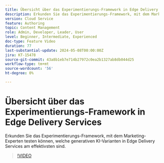 ```yaml
---
title: Übersicht über das Experimentierungs-Framework in Edge Delivery Services
description: Erkunden Sie das Experimentierungs-Framework, mit dem Marketing-Experten testen können, welche generativen KI-Varianten in Edge Delivery Services am effektivsten sind.
version: Cloud Service
feature: Authoring
topic: Content Management
role: Admin, Developer, Leader, User
level: Beginner, Intermediate, Experienced
doc-type: Feature Video
duration: 77
last-substantial-update: 2024-05-08T00:00:00Z
jira: KT-15478
source-git-commit: 43a8b1eb7e714b27972c0ea2b1327ab8db044d25
workflow-type: tm+mt
source-wordcount: '56'
ht-degree: 0%

---
```



# Übersicht über das Experimentierungs-Framework in Edge Delivery Services

Erkunden Sie das Experimentierungs-Framework, mit dem Marketing-Experten testen können, welche generativen KI-Varianten in Edge Delivery Services am effektivsten sind.

>[!VIDEO](https://video.tv.adobe.com/v/3429061/?learn=on)
